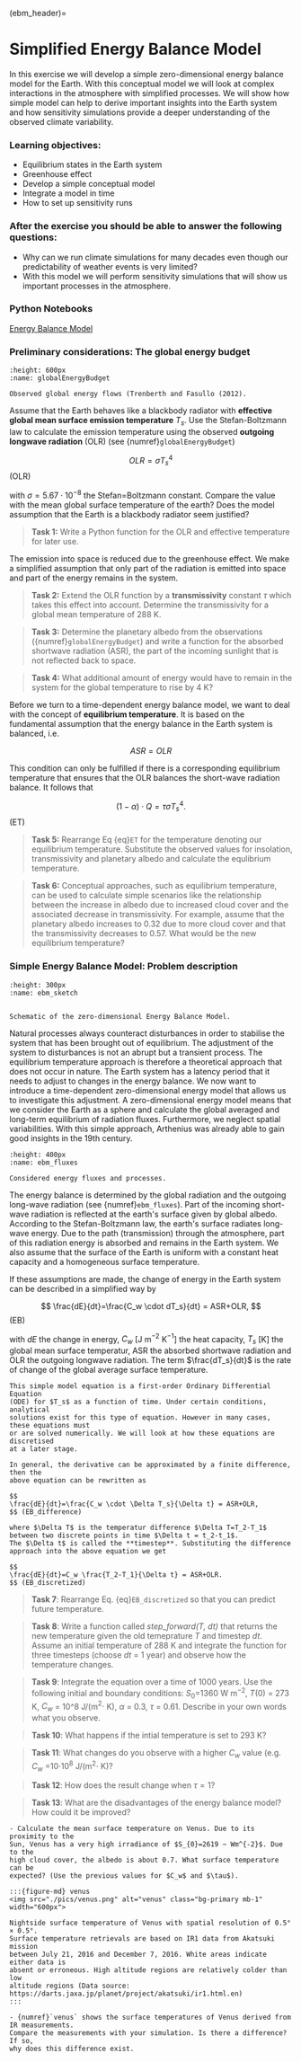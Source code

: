 (ebm_header)=
# Simplified Energy Balance Model 

In this exercise we will develop a simple zero-dimensional energy balance model
for the Earth. With this conceptual model we will look at complex interactions
in the atmosphere with simplified processes. We will show how simple model can
help to derive important insights into the Earth system and how
sensitivity simulations provide a deeper understanding of the observed climate
variability.

### Learning objectives:
* Equilibrium states in the Earth system
* Greenhouse effect
* Develop a simple conceptual model
* Integrate a model in time 
* How to set up sensitivity runs

### After the exercise you should be able to answer the following questions:
* Why can we run climate simulations for many decades even though our predictability of weather events is very limited?
* With this model we will perform sensitivity simulations that will show us important processes in the atmosphere.

### Python Notebooks
[Energy Balance Model](ebm:exercise)


### Preliminary considerations: The global energy budget
```{figure} ./pics/GlobalEnergyBudget.png
:height: 600px
:name: globalEnergyBudget

Observed global energy flows (Trenberth and Fasullo (2012).
```
Assume that the Earth behaves like a blackbody radiator with **effective global mean surface
emission temperature** $T_s$. Use the Stefan-Boltzmann law to calculate the
emission temperature using the observed **outgoing longwave radiation** (OLR) (see
{numref}`globalEnergyBudget`)

$$
OLR = \sigma T_s^4
$$ (OLR)

with $\sigma=5.67\cdot10^{-8}$ the Stefan=Boltzmann constant. 
Compare the value with the mean global surface
temperature of the earth? Does the model assumption that the Earth is a
blackbody radiator seem justified?

> **Task 1:** Write a Python function for the OLR and effective temperature for later use. 

The emission into space is reduced due to the greenhouse effect. We make a
simplified assumption that only part of the radiation is emitted into space
and part of the energy remains in the system. 

> **Task 2:** Extend the OLR function by
a **transmissivity** constant $\tau$ which takes this effect into
account. Determine the transmissivity for a global mean temperature of 288 K.

> **Task 3:** Determine the planetary albedo from the observations
> ({numref}`globalEnergyBudget`) and write a function for the absorbed
> shortwave radiation (ASR), the part of the incoming sunlight that is not reflected
> back to space.

> **Task 4:**  What additional amount of energy would have to remain in the system for the
global temperature to rise by 4 K?

Before we turn to a time-dependent energy balance model, we want to deal with
the concept of **equilibrium temperature**. It is based on the fundamental
assumption that the energy balance in the Earth system is balanced, i.e. 

$$
ASR=OLR
$$ 

This condition can only be fulfilled if there is a corresponding equilibrium
temperature that ensures that the OLR balances the short-wave radiation
balance. It follows that

$$
(1-\alpha) \cdot Q = \tau \sigma T_s^4.
$$ (ET)

> **Task 5:** Rearrange Eq {eq}`ET` for the temperature denoting our
equilibrium temperature. Substitute the observed values for insolation,
transmissivity and planetary albedo and calculate the equlibrium temperature.

> **Task 6:** Conceptual approaches, such as equilibrium temperature, can be
> used to calculate simple scenarios like the relationship between the
> increase in albedo due to increased cloud cover and the associated decrease
> in transmissivity. For example, assume that the planetary
> albedo increases to 0.32 due to more cloud cover and that the transmissivity
> decreases to 0.57. What would be the new equilibrium temperature? 



### Simple Energy Balance Model: Problem description
```{figure} ./pics/ebm_01.png
:height: 300px
:name: ebm_sketch


Schematic of the zero-dimensional Energy Balance Model.
```
Natural processes always counteract disturbances in order to stabilise the
system that has been brought out of equilibrium. The adjustment of the system
to disturbances is not an abrupt but a transient process.  The equilibrium
temperature approach is therefore a theoretical approach that does not occur in
nature. The Earth system has a latency period that it needs to adjust to
changes in the energy balance. We now want to introduce a time-dependent
zero-dimensional energy model that allows us to investigate this adjustment. A
zero-dimensional energy model means that we consider the Earth as a sphere
and calculate the global averaged and long-term equilibrium of radiation
fluxes. Furthermore, we neglect spatial variabilities. With this simple
approach, Arthenius was already able to gain good insights in the 19th century.

```{figure} ./pics/ebm_02.png
:height: 400px
:name: ebm_fluxes 

Considered energy fluxes and processes.
```

The energy balance is determined by the global radiation and the outgoing
long-wave radiation (see {numref}`ebm_fluxes`). Part of the incoming short-wave radiation is reflected at
the earth's surface given by global albedo. According to
the Stefan-Boltzmann law, the earth's surface radiates long-wave energy. Due to
the path (transmission) through the atmosphere, part of this radiation energy
is absorbed and remains in the Earth system. We also assume that the surface of
the Earth is uniform with a constant heat capacity and a homogeneous surface
temperature. 

If these assumptions are made, the change of energy in the Earth system can be
described in a simplified way by 

$$
\frac{dE}{dt}=\frac{C_w \cdot dT_s}{dt} = ASR+OLR,
$$ (EB)

with $dE$ the change in energy, $C_w$ [J m$^{-2}$ K$^{-1}$] the heat capacity, $T_s$ [K] the global mean surface temperatur, ASR the absorbed shortwave radiation
and OLR the outgoing longwave radiation. The term $\frac{dT_s}{dt}$ is the rate of change of the global average surface temperature.  

```{admonition} How to solve model?
This simple model equation is a first-order Ordinary Differential Equation
(ODE) for $T_s$ as a function of time. Under certain conditions, analytical
solutions exist for this type of equation. However in many cases, these equations must
or are solved numerically. We will look at how these equations are discretised
at a later stage. 

In general, the derivative can be approximated by a finite difference, then the
above equation can be rewritten as

$$
\frac{dE}{dt}=\frac{C_w \cdot \Delta T_s}{\Delta t} = ASR+OLR,
$$ (EB_difference)

where $\Delta T$ is the temperatur difference $\Delta T=T_2-T_1$ between two discrete points in time $\Delta t = t_2-t_1$. 
The $\Delta t$ is called the **timestep**. Substituting the difference approach into the above equation we get

$$
\frac{dE}{dt}=C_w \frac{T_2-T_1}{\Delta t} = ASR+OLR.
$$ (EB_discretized)

```
> **Task 7**: Rearrange Eq. {eq}`EB_discretized` so that you can predict future temperature.  

> **Task 8**: Write a function called *step_forward(T, dt)* that returns the new temperature given the old temeprature $T$ and timestep $dt$.
> Assume an initial temperature of 288 K and integrate the function for three timesteps (choose $dt$ = 1 year)  and observe how the temperature changes. 

> **Task 9**: Integrate the equation over a time of 1000 years. Use the following initial
   and boundary conditions: $S_0$=1360  W m$^{-2}$, $T(0)$ = 273  K, $C_w$ = 10^8  J/(m$^2 \cdot$ K), $\alpha$ = 0.3, $\tau$
= 0.61. Describe in your own words what you observe.

> **Task 10**: What happens if the intial temperature is set to 293 K?

> **Task 11**: What changes do you observe with a higher $C_w$ value (e.g. $C_w$ =10$\cdot10^8$  J/(m$^2 \cdot$ K)?

> **Task 12**: How does the result change when $\tau=1$?

> **Task 13**: What are the disadvantages of the energy balance model? How could it be improved?


```{admonition} Case study: Venus 
- Calculate the mean surface temperature on Venus. Due to its proximity to the
Sun, Venus has a very high irradiance of $S_{0}=2619 ~ Wm^{-2}$. Due to the
high cloud cover, the albedo is about 0.7. What surface temperature can be
expected? (Use the previous values for $C_w$ and $\tau$).

:::{figure-md} venus
<img src="./pics/venus.png" alt="venus" class="bg-primary mb-1" width="600px">

Nightside surface temperature of Venus with spatial resolution of 0.5° × 0.5°.
Surface temperature retrievals are based on IR1 data from Akatsuki mission
between July 21, 2016 and December 7, 2016. White areas indicate either data is
absent or erroneous. High altitude regions are relatively colder than low
altitude regions (Data source:
https://darts.jaxa.jp/planet/project/akatsuki/ir1.html.en)
:::

- {numref}`venus` shows the surface temperatures of Venus derived from IR measurements.
Compare the measurements with your simulation. Is there a difference? If so,
why does this difference exist. 

```



